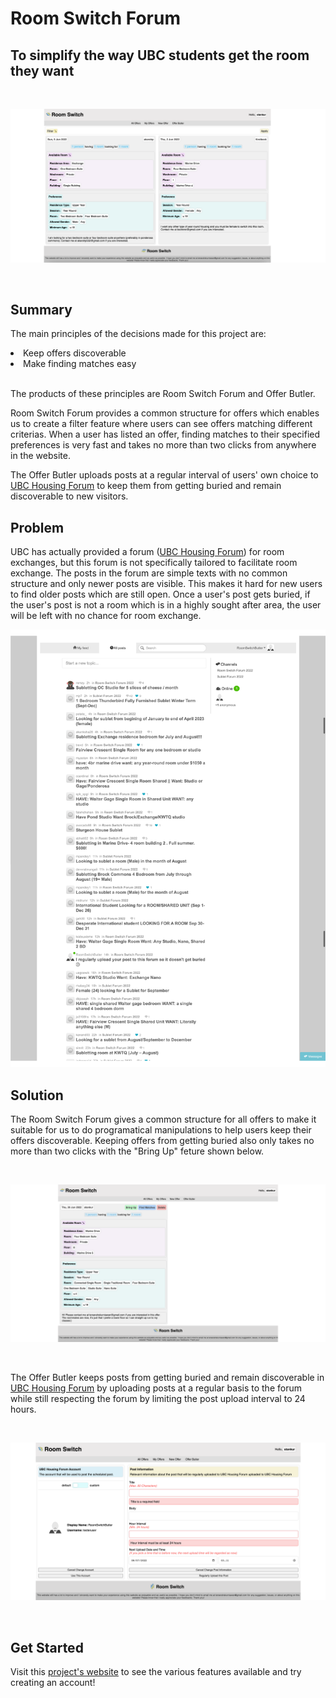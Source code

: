 # Room Switch Forum 


## To simplify the way UBC students get the room they want 

<br>
<p align="center">
    <img src="room-switch-whole.png">
</p>
<br>

## Summary
The main principles of the decisions made for this project are:

<li>Keep offers discoverable</li>
<li>Make finding matches easy</li>

<br>

The products of these principles are Room Switch Forum and Offer Butler. 

Room Switch Forum provides a common structure for offers which enables us to create a filter feature where users can see offers matching different criterias. When a user has listed an offer, finding matches to their specified preferences is very fast and takes no more than two clicks from anywhere in the website.

The Offer Butler uploads posts at a regular interval of users' own choice to [UBC Housing Forum](https://forums.housing.ubc.ca/) to keep them from getting buried and remain discoverable to new visitors.


## Problem
UBC has actually provided a forum ([UBC Housing Forum](https://forums.housing.ubc.ca/)) for room exchanges, but this forum is not specifically tailored to facilitate room exchange. The posts in the forum are simple texts with no common structure and only newer posts are visible. This makes it hard for new users to find older posts which are still open. Once a user's post gets buried, if the user's post is not a room which is in a highly sought after area, the user will be left with no chance for room exchange.

<p align="center">
    <img src="ubc-housing-forum.png">
</p>


## Solution
The Room Switch Forum gives a common structure for all offers to make it suitable for us to do programatical manipulations to help users keep their offers discoverable. Keeping offers from getting buried also only takes no more than two clicks with the "Bring Up" feture shown below. 

<br>
<p align="center">
    <img src="my-offers.png">
</p>
<br>

The Offer Butler keeps posts from getting buried and remain discoverable in [UBC Housing Forum](https://forums.housing.ubc.ca/) by uploading posts at a regular basis to the forum while still respecting the forum by limiting the post upload interval to 24 hours.

<br>
<p align="center">
    <img src="offer-butler.png">
</p>
<br>


## Get Started
Visit this [project's website](https://room-switch.herokuapp.com/) to see the various features available and try creating an account!
